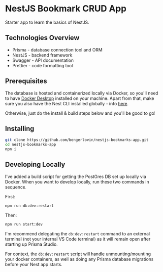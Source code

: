 # NestJS Bookmark CRUD App

Starter app to learn the basics of NestJS.

## Technologies Overview

- Prisma - database connection tool and ORM
- NestJS - backend framework
- Swagger - API documentation
- Prettier - code formatting tool

## Prerequisites

The database is hosted and containerized locally via Docker, so you'll need to have [Docker Desktop](<[https://link](https://www.docker.com/products/docker-desktop/)>) installed on your machine. Apart from that, make sure you also have the Nest CLI installed globally - info [here](https://docs.nestjs.com/cli/overview).

Otherwise, just do the install & build steps below and you'll be good to go!

## Installing

```bash
git clone https://github.com/bengerlovin/nestjs-bookmarks-app.git
cd nestjs-bookmarks-app
npm i
```

## Developing Locally

I've added a build script for getting the PostGres DB set up locally via Docker. When you want to develop locally, run these two commands in sequence.

First:

```bash
npm run db:dev:restart
```

Then:

```bash
npm run start:dev
```

I'm recommend delegating the `db:dev:restart` command to an external terminal (not your internal VS Code terminal) as it will remain open after starting up Prisma Studio.

For context, the `db:dev:restart` script will handle unmounting/mounting your docker containers, as well as doing any Prisma database migrations before your Nest app starts.
